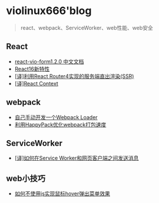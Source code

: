# violinux666'blog

> react、webpack、ServiceWorker、web性能、web安全

## React
- [react-vio-form1.2.0 中文文档](https://github.com/violinux666/blog/issues/3)
- [React16新特性](https://github.com/violinux666/blog/issues/5)
- [[译]利用React Router4实现的服务端直出渲染(SSR)](https://github.com/violinux666/blog/issues/1)
- [[译]React Context](https://github.com/violinux666/blog/issues/6)

## webpack
- [自己手动开发一个Webpack Loader](https://github.com/violinux666/blog/issues/7)
- [利用HappyPack优化webpack打包速度](https://github.com/violinux666/blog/issues/8)

## ServiceWorker
- [[译]如何在Service Worker和网页客户端之间发送消息](https://my.oschina.net/u/988463/blog/2995231)

## web小技巧
- [如何不使用js实现鼠标hover弹出菜单效果](https://github.com/violinux666/blog/issues/2)
